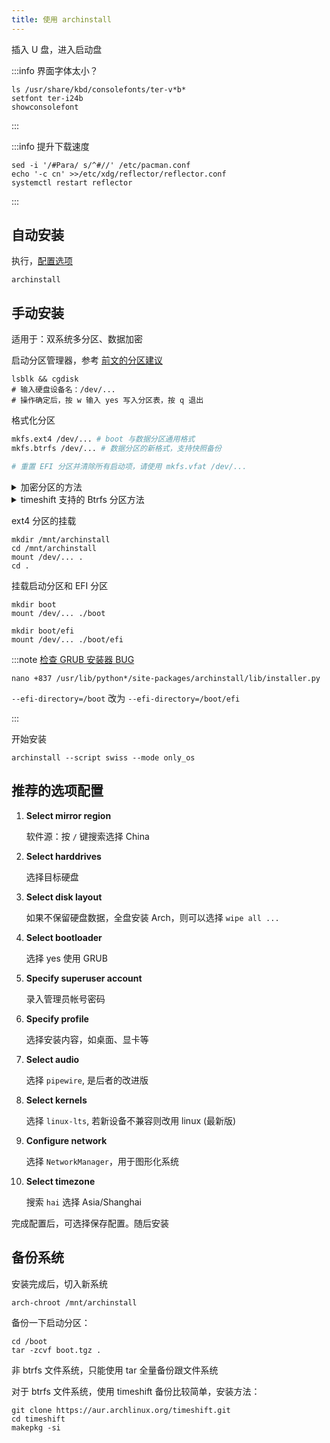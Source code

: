```yaml
---
title: 使用 archinstall
---
```


插入 U 盘，进入启动盘

:::info 界面字体太小？

```shell
ls /usr/share/kbd/consolefonts/ter-v*b*
setfont ter-i24b
showconsolefont
```

:::

:::info 提升下载速度

```shell
sed -i '/#Para/ s/^#//' /etc/pacman.conf
echo '-c cn' >>/etc/xdg/reflector/reflector.conf
systemctl restart reflector
```

:::

## 自动安装

执行，[配置选项](#推荐的选项配置)

    archinstall

## 手动安装

适用于：双系统多分区、数据加密

启动分区管理器，参考 <a href="../part" target="_blank" >前文的分区建议</a>

    lsblk && cgdisk
    # 输入硬盘设备名：/dev/...
    # 操作确定后，按 w 输入 yes 写入分区表，按 q 退出

格式化分区

```bash
mkfs.ext4 /dev/... # boot 与数据分区通用格式
mkfs.btrfs /dev/... # 数据分区的新格式，支持快照备份

# 重置 EFI 分区并清除所有启动项，请使用 mkfs.vfat /dev/...
```

 <details className="let-details-to-gray">
<summary>加密分区的方法</summary>

```bash
cryptsetup luksFormat -q /dev/...
cryptsetup open /dev/... cryptlvm
# cryptlvm 是约定的名称，不一定需要 LVM

# ?: ext4 btrfs
mkfs.? /dev/mapper/cryptlvm
```

评估其它算法的速度：`cryptsetup benchmark`

更多细节和参数请见资料：[Arch Wiki](https://wiki.archlinux.org/title/Dm-crypt/Device_encryption)

</details>

 <details className="let-details-to-gray">
<summary>timeshift 支持的 Btrfs 分区方法</summary>

假设加密的 Btrfs 分区路径为 `/dev/mapper/cryptlvm`

```shell
# 创建卷
mkdir /mnt/btrfs && cd /mnt/btrfs
mount /dev/mapper/cryptlvm .
btrfs subvolume create @
btrfs subvolume create @home

# 挂载
mkdir /mnt/archinstall
cd /mnt/archinstall
mount -o relatime,compress=zstd:1,space_cache=v2,subvol=@ /dev/mapper/cryptlvm .
cd .
mkdir home
mount -o relatime,compress=zstd:1,space_cache=v2,subvol=@home /dev/mapper/cryptlvm home
```

</details>

ext4 分区的挂载

```shell
mkdir /mnt/archinstall
cd /mnt/archinstall
mount /dev/... .
cd .
```

挂载启动分区和 EFI 分区

```shell
mkdir boot
mount /dev/... ./boot

mkdir boot/efi
mount /dev/... ./boot/efi

```

:::note [检查 GRUB 安装器 BUG](https://github.com/archlinux/archinstall/issues/1189)

    nano +837 /usr/lib/python*/site-packages/archinstall/lib/installer.py

`--efi-directory=/boot` 改为 `--efi-directory=/boot/efi`

:::

开始安装

    archinstall --script swiss --mode only_os

## 推荐的选项配置

1. **Select mirror region**

   软件源：按 `/` 键搜索选择 China

2. **Select harddrives**

   选择目标硬盘

3. **Select disk layout**

   如果不保留硬盘数据，全盘安装 Arch，则可以选择 `wipe all ...`

4. **Select bootloader**

   选择 yes 使用 GRUB

5. **Specify superuser account**

   录入管理员帐号密码

6. **Specify profile**

   选择安装内容，如桌面、显卡等

7. **Select audio**

   选择 `pipewire`, 是后者的改进版

8. **Select kernels**

   选择 `linux-lts`, 若新设备不兼容则改用 linux (最新版)

9. **Configure network**

   选择 `NetworkManager`，用于图形化系统

10. **Select timezone**

    搜索 `hai` 选择 Asia/Shanghai

完成配置后，可选择保存配置。随后安装

## 备份系统

安装完成后，切入新系统

    arch-chroot /mnt/archinstall

备份一下启动分区：

```shell
cd /boot
tar -zcvf boot.tgz .
```

非 btrfs 文件系统，只能使用 tar 全量备份跟文件系统

对于 btrfs 文件系统，使用 timeshift 备份比较简单，安装方法：

```shell
git clone https://aur.archlinux.org/timeshift.git
cd timeshift
makepkg -si
```
